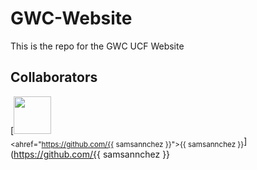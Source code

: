 # GWC-Website
This is the repo for the GWC UCF Website
## Collaborators
[<img src="https://github.com/{{ samsannchez }}.png" width="60px;"/><br /><sub><ahref="https://github.com/{{ samsannchez }}">{{ samsannchez }}</a></sub>](https://github.com/{{ samsannchez }}
